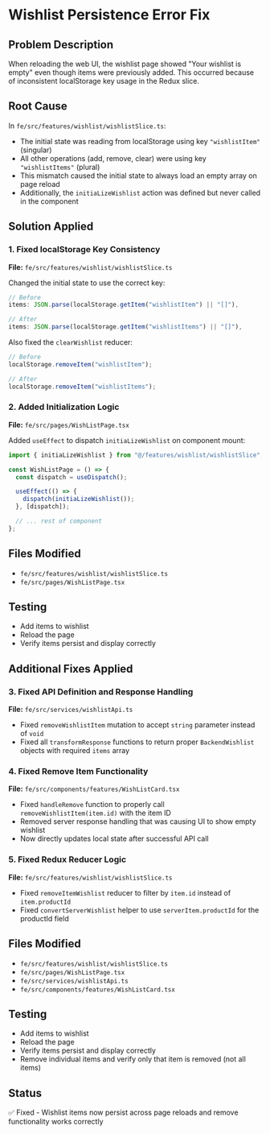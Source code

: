 # Wishlist Persistence Error Fix

## Problem Description

When reloading the web UI, the wishlist page showed "Your wishlist is empty" even though items were previously added. This occurred because of inconsistent localStorage key usage in the Redux slice.

## Root Cause

In `fe/src/features/wishlist/wishlistSlice.ts`:

- The initial state was reading from localStorage using key `"wishlistItem"` (singular)
- All other operations (add, remove, clear) were using key `"wishlistItems"` (plural)
- This mismatch caused the initial state to always load an empty array on page reload
- Additionally, the `initiaLizeWishlist` action was defined but never called in the component

## Solution Applied

### 1. Fixed localStorage Key Consistency

**File:** `fe/src/features/wishlist/wishlistSlice.ts`

Changed the initial state to use the correct key:

```typescript
// Before
items: JSON.parse(localStorage.getItem("wishlistItem") || "[]"),

// After
items: JSON.parse(localStorage.getItem("wishlistItems") || "[]"),
```

Also fixed the `clearWishlist` reducer:

```typescript
// Before
localStorage.removeItem("wishlistItem");

// After
localStorage.removeItem("wishlistItems");
```

### 2. Added Initialization Logic

**File:** `fe/src/pages/WishListPage.tsx`

Added `useEffect` to dispatch `initiaLizeWishlist` on component mount:

```typescript
import { initiaLizeWishlist } from "@/features/wishlist/wishlistSlice";

const WishListPage = () => {
  const dispatch = useDispatch();

  useEffect(() => {
    dispatch(initiaLizeWishlist());
  }, [dispatch]);

  // ... rest of component
};
```

## Files Modified

- `fe/src/features/wishlist/wishlistSlice.ts`
- `fe/src/pages/WishListPage.tsx`

## Testing

- Add items to wishlist
- Reload the page
- Verify items persist and display correctly

## Additional Fixes Applied

### 3. Fixed API Definition and Response Handling

**File:** `fe/src/services/wishlistApi.ts`

- Fixed `removeWishlistItem` mutation to accept `string` parameter instead of `void`
- Fixed all `transformResponse` functions to return proper `BackendWishlist` objects with required `items` array

### 4. Fixed Remove Item Functionality

**File:** `fe/src/components/features/WishListCard.tsx`

- Fixed `handleRemove` function to properly call `removeWishlistItem(item.id)` with the item ID
- Removed server response handling that was causing UI to show empty wishlist
- Now directly updates local state after successful API call

### 5. Fixed Redux Reducer Logic

**File:** `fe/src/features/wishlist/wishlistSlice.ts`

- Fixed `removeItemWishlist` reducer to filter by `item.id` instead of `item.productId`
- Fixed `convertServerWishlist` helper to use `serverItem.productId` for the productId field

## Files Modified

- `fe/src/features/wishlist/wishlistSlice.ts`
- `fe/src/pages/WishListPage.tsx`
- `fe/src/services/wishlistApi.ts`
- `fe/src/components/features/WishListCard.tsx`

## Testing

- Add items to wishlist
- Reload the page
- Verify items persist and display correctly
- Remove individual items and verify only that item is removed (not all items)

## Status

✅ Fixed - Wishlist items now persist across page reloads and remove functionality works correctly

